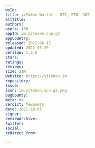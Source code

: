 ```yaml
---
wsId: 
title: yiToken Wallet - BTC, ETH, DOT
altTitle: 
authors: 
users: 100
appId: im.yitoken.app.g2
appCountry: 
released: 2021-06-15
updated: 2022-03-20
version: 1.3.0
stars: 
ratings: 
reviews: 
size: 31M
website: https://yitoken.im
repository: 
issue: 
icon: im.yitoken.app.g2.png
bugbounty: 
meta: ok
verdict: fewusers
date: 2021-10-05
signer: 
reviewArchive: 
twitter: 
social: 
redirect_from: 

---
```


